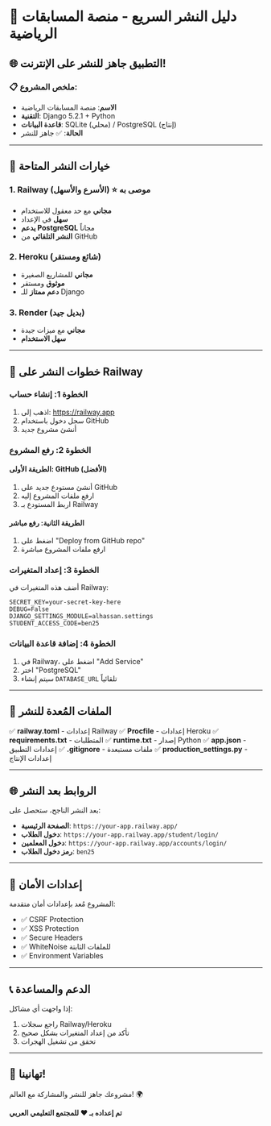 # 🚀 دليل النشر السريع - منصة المسابقات الرياضية

## 🌐 **التطبيق جاهز للنشر على الإنترنت!**

### 📋 ملخص المشروع:
- **الاسم**: منصة المسابقات الرياضية
- **التقنية**: Django 5.2.1 + Python
- **قاعدة البيانات**: SQLite (محلي) / PostgreSQL (إنتاج)
- **الحالة**: ✅ جاهز للنشر

---

## 🎯 خيارات النشر المتاحة

### 1. Railway (الأسرع والأسهل) ⭐ **موصى به**
- **مجاني** مع حد معقول للاستخدام
- **سهل** في الإعداد
- **يدعم PostgreSQL** مجاناً
- **النشر التلقائي** من GitHub

### 2. Heroku (شائع ومستقر)
- **مجاني** للمشاريع الصغيرة
- **موثوق** ومستقر
- **دعم ممتاز** للـ Django

### 3. Render (بديل جيد)
- **مجاني** مع ميزات جيدة
- **سهل الاستخدام**

---

## 🚀 خطوات النشر على Railway

### الخطوة 1: إنشاء حساب
1. اذهب إلى: https://railway.app
2. سجل دخول باستخدام GitHub
3. أنشئ مشروع جديد

### الخطوة 2: رفع المشروع
#### الطريقة الأولى: GitHub (الأفضل)
1. أنشئ مستودع جديد على GitHub
2. ارفع ملفات المشروع إليه
3. اربط المستودع بـ Railway

#### الطريقة الثانية: رفع مباشر
1. اضغط على "Deploy from GitHub repo"
2. ارفع ملفات المشروع مباشرة

### الخطوة 3: إعداد المتغيرات
أضف هذه المتغيرات في Railway:
```
SECRET_KEY=your-secret-key-here
DEBUG=False
DJANGO_SETTINGS_MODULE=alhassan.settings
STUDENT_ACCESS_CODE=ben25
```

### الخطوة 4: إضافة قاعدة البيانات
1. في Railway، اضغط على "Add Service"
2. اختر "PostgreSQL"
3. سيتم إنشاء `DATABASE_URL` تلقائياً

---

## 🔧 الملفات المُعدة للنشر

✅ **railway.toml** - إعدادات Railway
✅ **Procfile** - إعدادات Heroku
✅ **requirements.txt** - المتطلبات
✅ **runtime.txt** - إصدار Python
✅ **app.json** - إعدادات التطبيق
✅ **.gitignore** - ملفات مستبعدة
✅ **production_settings.py** - إعدادات الإنتاج

---

## 🌐 الروابط بعد النشر

بعد النشر الناجح، ستحصل على:
- **الصفحة الرئيسية**: `https://your-app.railway.app/`
- **دخول الطلاب**: `https://your-app.railway.app/student/login/`
- **دخول المعلمين**: `https://your-app.railway.app/accounts/login/`
- **رمز دخول الطلاب**: `ben25`

---

## 🔐 إعدادات الأمان

المشروع مُعد بإعدادات أمان متقدمة:
- ✅ CSRF Protection
- ✅ XSS Protection
- ✅ Secure Headers
- ✅ WhiteNoise للملفات الثابتة
- ✅ Environment Variables

---

## 📞 الدعم والمساعدة

إذا واجهت أي مشاكل:
1. راجع سجلات Railway/Heroku
2. تأكد من إعداد المتغيرات بشكل صحيح
3. تحقق من تشغيل الهجرات

---

## 🎉 تهانينا!

مشروعك جاهز للنشر والمشاركة مع العالم! 🌍

**تم إعداده بـ ❤️ للمجتمع التعليمي العربي**
